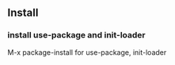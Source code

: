 ## Install
### install use-package and init-loader
M-x package-install for use-package, init-loader
